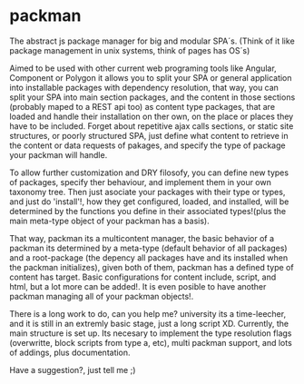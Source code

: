 # packman
The abstract js package manager for big and modular SPA´s.
(Think of it like package management in unix systems, think of pages has OS´s)

Aimed to be used with other current web programing tools like Angular, Component or Polygon it allows you to split your SPA or general application into installable packages with dependency resolution, that way, you can split your SPA into main section packages, and the content in those sections (probably maped to a REST api too) as content type packages, that are loaded and handle their installation on ther own, on the place or places they have to be included. Forget about repetitive ajax calls sections, or static site structures, or poorly structured SPA, just define what content to retrieve in the content or data requests of pakages, and specify the type of package your packman will handle.

To allow further customization and DRY filosofy, you can define new types of packages, specify ther behaviour, and implement them in your own taxonomy tree. Then just asociate your packages with their type or types, and just do 'install'!, how they get configured, loaded, and installed, will be determined by the functions you define in their associated types!(plus the main meta-type object of your packman has a basis).

That way, packman its a multicontent manager, the basic behavior of a packman its determined by a meta-type (default behavior of all packages) and a root-package (the depency all packages have and its installed when the packman initializes), given both of them, packman has a defined type of content has target. Basic configurations for content include, script, and html, but a lot more can be added!. It is even posible to have another packman managing all of your packman objects!.

There is a long work to do, can you help me? university its a time-leecher, and it is still in an extremly basic stage, just a long script XD.
Currently, the main structure is set up. Its necesary to implement the type resolution flags (overwritte, block scripts from type a, etc), multi packman support, and lots of addings, plus documentation.

Have a suggestion?, just tell me ;)

